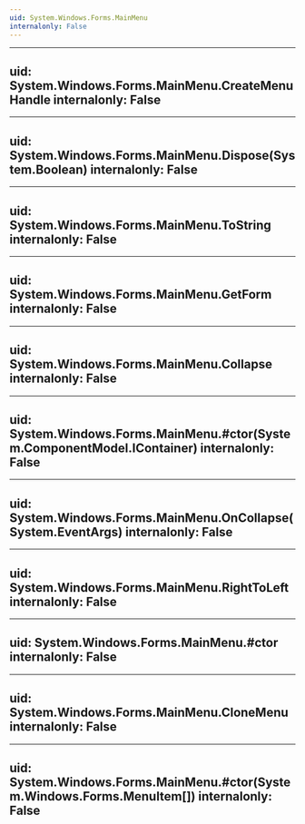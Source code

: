 ```yaml
---
uid: System.Windows.Forms.MainMenu
internalonly: False
---
```


---
uid: System.Windows.Forms.MainMenu.CreateMenuHandle
internalonly: False
---

---
uid: System.Windows.Forms.MainMenu.Dispose(System.Boolean)
internalonly: False
---

---
uid: System.Windows.Forms.MainMenu.ToString
internalonly: False
---

---
uid: System.Windows.Forms.MainMenu.GetForm
internalonly: False
---

---
uid: System.Windows.Forms.MainMenu.Collapse
internalonly: False
---

---
uid: System.Windows.Forms.MainMenu.#ctor(System.ComponentModel.IContainer)
internalonly: False
---

---
uid: System.Windows.Forms.MainMenu.OnCollapse(System.EventArgs)
internalonly: False
---

---
uid: System.Windows.Forms.MainMenu.RightToLeft
internalonly: False
---

---
uid: System.Windows.Forms.MainMenu.#ctor
internalonly: False
---

---
uid: System.Windows.Forms.MainMenu.CloneMenu
internalonly: False
---

---
uid: System.Windows.Forms.MainMenu.#ctor(System.Windows.Forms.MenuItem[])
internalonly: False
---
